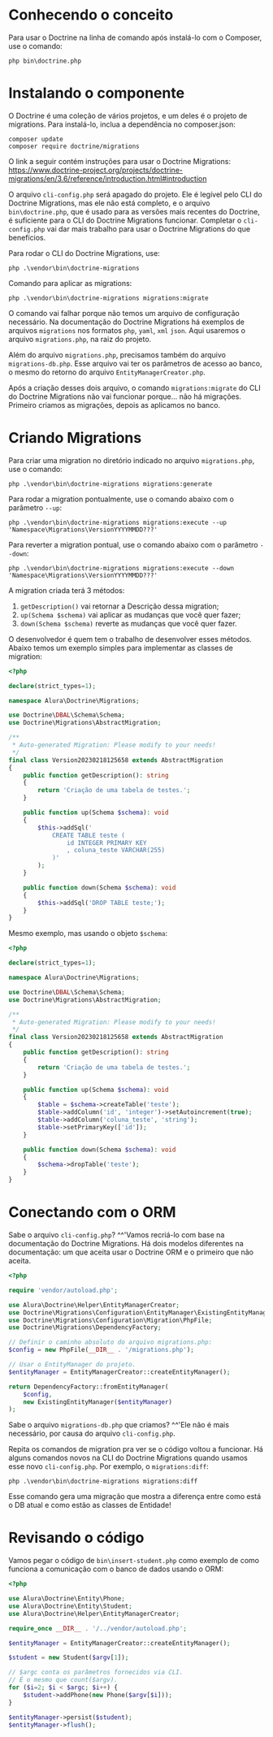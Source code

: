  # Conhecendo o conceito

 Para usar o Doctrine na linha de comando após instalá-lo com o Composer, use o comando:
 ```
 php bin\doctrine.php
 ```

# Instalando o componente

 O Doctrine é uma coleção de vários projetos, e um deles é o projeto de migrations. Para instalá-lo, inclua a dependência no composer.json:
 ```
 composer update
 composer require doctrine/migrations
 ```
O link a seguir contém instruções para usar o Doctrine Migrations: https://www.doctrine-project.org/projects/doctrine-migrations/en/3.6/reference/introduction.html#introduction

O arquivo `cli-config.php` será apagado do projeto. Ele é legível pelo CLI do Doctrine Migrations, mas ele não está completo, e o arquivo `bin\doctrine.php`, que é usado para as versões mais recentes do Doctrine, é suficiente para o CLI do Doctrine Migrations funcionar. Completar o `cli-config.php` vai dar mais trabalho para usar o Doctrine Migrations do que benefícios.

Para rodar o CLI do Doctrine Migrations, use:
```
php .\vendor\bin\doctrine-migrations
```

Comando para aplicar as migrations:
```
php .\vendor\bin\doctrine-migrations migrations:migrate
```
O comando vai falhar porque não temos um arquivo de configuração necessário. Na documentação do Doctrine Migrations há exemplos de arquivos `migrations` nos formatos `php`, `yaml`, `xml` `json`. Aqui usaremos o arquivo `migrations.php`, na raiz do projeto.

Além do arquivo `migrations.php`, precisamos também do arquivo `migrations-db.php`. Esse arquivo vai ter os parâmetros de acesso ao banco, o mesmo do retorno do arquivo `EntityManagerCreator.php`.

Após a criação desses dois arquivo, o comando `migrations:migrate` do CLI do Doctrine Migrations não vai funcionar porque... não há migrações. Primeiro criamos as migrações, depois as aplicamos no banco.

# Criando Migrations

Para criar uma migration no diretório indicado no arquivo `migrations.php`, use o comando:
```
php .\vendor\bin\doctrine-migrations migrations:generate
```

Para rodar a migration pontualmente, use o comando abaixo com o parâmetro `--up`:
```
php .\vendor\bin\doctrine-migrations migrations:execute --up 'Namespace\Migrations\VersionYYYYMMDD???'
```

Para reverter a migration pontual, use o comando abaixo com o parâmetro `--down`:

```
php .\vendor\bin\doctrine-migrations migrations:execute --down 'Namespace\Migrations\VersionYYYYMMDD???'
```

A migration criada terá 3 métodos:
1. `getDescription()` vai retornar a Descrição dessa migration;
2. `up(Schema $schema)` vai aplicar as mudanças que você quer fazer;
3. `down(Schema $schema)` reverte as mudanças que você quer fazer.

O desenvolvedor é quem tem o trabalho de desenvolver esses métodos. Abaixo temos um exemplo simples para implementar as classes de migration:
```php
<?php

declare(strict_types=1);

namespace Alura\Doctrine\Migrations;

use Doctrine\DBAL\Schema\Schema;
use Doctrine\Migrations\AbstractMigration;

/**
 * Auto-generated Migration: Please modify to your needs!
 */
final class Version20230218125658 extends AbstractMigration
{
    public function getDescription(): string
    {
        return 'Criação de uma tabela de testes.';
    }

    public function up(Schema $schema): void
    {
        $this->addSql('
            CREATE TABLE teste (
                id INTEGER PRIMARY KEY
                , coluna_teste VARCHAR(255)
            )'
        );
    }

    public function down(Schema $schema): void
    {
        $this->addSql('DROP TABLE teste;');
    }
}

```

Mesmo exemplo, mas usando o objeto `$schema`:
```php
<?php

declare(strict_types=1);

namespace Alura\Doctrine\Migrations;

use Doctrine\DBAL\Schema\Schema;
use Doctrine\Migrations\AbstractMigration;

/**
 * Auto-generated Migration: Please modify to your needs!
 */
final class Version20230218125658 extends AbstractMigration
{
    public function getDescription(): string
    {
        return 'Criação de uma tabela de testes.';
    }

    public function up(Schema $schema): void
    {
        $table = $schema->createTable('teste');
        $table->addColumn('id', 'integer')->setAutoincrement(true);
        $table->addColumn('coluna_teste', 'string');
        $table->setPrimaryKey(['id']);
    }

    public function down(Schema $schema): void
    {
        $schema->dropTable('teste');
    }
}
```

# Conectando com o ORM

Sabe o arquivo `cli-config.php`? ^^'Vamos recriá-lo com base na documentação do Doctrine Migrations. Há dois modelos diferentes na documentação: um que aceita usar o Doctrine ORM e o primeiro que não aceita.

```php
<?php

require 'vendor/autoload.php';

use Alura\Doctrine\Helper\EntityManagerCreator;
use Doctrine\Migrations\Configuration\EntityManager\ExistingEntityManager;
use Doctrine\Migrations\Configuration\Migration\PhpFile;
use Doctrine\Migrations\DependencyFactory;

// Definir o caminho absoluto do arquivo migrations.php:
$config = new PhpFile(__DIR__ . '/migrations.php'); 

// Usar o EntityManager do projeto.
$entityManager = EntityManagerCreator::createEntityManager();

return DependencyFactory::fromEntityManager(
    $config, 
    new ExistingEntityManager($entityManager)
);
```

Sabe o arquivo `migrations-db.php` que criamos? ^^'Ele não é mais necessário, por causa do arquivo `cli-config.php`.

Repita os comandos de migration pra ver se o código voltou a funcionar. Há alguns comandos novos na CLI do Doctrine Migrations quando usamos esse novo `cli-config.php`. Por exemplo, o `migrations:diff`:
```
php .\vendor\bin\doctrine-migrations migrations:diff
```

Esse comando gera uma migração que mostra a diferença entre como está o DB atual e como estão as classes de Entidade!

# Revisando o código
Vamos pegar o código de `bin\insert-student.php` como exemplo de como funciona a comunicação com o banco de dados usando o ORM:
```php
<?php

use Alura\Doctrine\Entity\Phone;
use Alura\Doctrine\Entity\Student;
use Alura\Doctrine\Helper\EntityManagerCreator;

require_once __DIR__ . '/../vendor/autoload.php';

$entityManager = EntityManagerCreator::createEntityManager();

$student = new Student($argv[1]);

// $argc conta os parâmetros fornecidos via CLI.
// É o mesmo que count($argv).
for ($i=2; $i < $argc; $i++) {
    $student->addPhone(new Phone($argv[$i]));
}

$entityManager->persist($student);
$entityManager->flush();
```